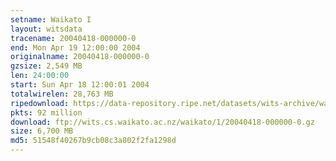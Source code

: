 ```yaml
---
setname: Waikato I
layout: witsdata
tracename: 20040418-000000-0
end: Mon Apr 19 12:00:00 2004
originalname: 20040418-000000-0
gzsize: 2,549 MB
len: 24:00:00
start: Sun Apr 18 12:00:01 2004
totalwirelen: 28,763 MB
ripedownload: https://data-repository.ripe.net/datasets/wits-archive/waikato/1/20040418-000000-0.gz
pkts: 92 million
download: ftp://wits.cs.waikato.ac.nz/waikato/1/20040418-000000-0.gz
size: 6,700 MB
md5: 51548f40267b9cb08c3a802f2fa1298d
---
```

